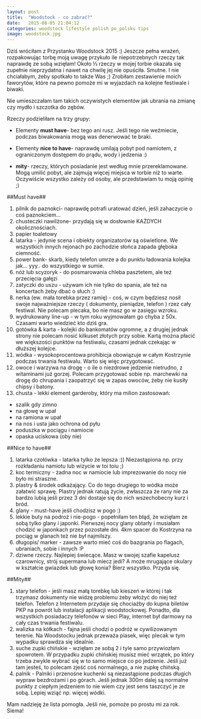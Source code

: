 ```yaml
---
layout: post
title:  "Woodstock - co zabrać?"
date:   2015-08-05 21:04:12
categories: woodstock lifestyle polish po_polsku tips
image: woodstock.jpg
---
```

Dziś wróciłam z Przystanku Woodstock 2015 :) Jeszcze pełna wrażeń, rozpakowując torbę moją uwagę przykuło ile niepotrzebnych rzeczy tak naprawdę ze sobą wzięłam! Około ⅓ rzeczy w mojej torbie okazała się zupełnie nieprzydatna i nawet na chwilę jej nie opuściła. Smutne. I nie chciałabym, żeby spotkało to także Was ;) Zrobiłam zestawienie moich faworytów, które na pewno pomoże mi w wyjazdach na kolejne festiwale i biwaki. 


Nie umieszczałam tam takich oczywistych elementów jak ubrania na zmianę czy mydło i szczotka do zębów.



Rzeczy podzieliłam na trzy grupy:

 * Elementy __must have__- bez tego ani rusz. Jeśli tego nie weźmiecie, podczas biwakowania mogą was denerwować te braki.

 * Elementy __nice to have__- naprawdę umilają pobyt pod namiotem, z ograniczonym dostępem do prądu, wody i jedzenia :)

 * __mity__- rzeczy, których posiadanie jest według mnie przereklamowane. Mogą umilić pobyt, ale zajmują więcej miejsca w torbie niż to warte. Oczywiście wszystko zależy od osoby, ale przedstawiam tu moją opinię ;)


##Must have##

1. pilnik do paznokci- naprawdę potrafi uratować dzień, jeśli zahaczycie o coś paznokciem...
1. chusteczki nawilżone- przydają się w dosłownie KAŻDYCH okolicznościach.
1. papier toaletowy
1. latarka - jedynie scena i obiekty organizatorów są oświetlone. We wszystkich innych rejonach po zachodzie słońca zapada głęboka ciemność. 
1. power bank- skarb, kiedy telefon umrze a do punktu ładowania kolejka jak… yyy.. do wszystkiego w sumie.
1. nóż lub scyzoryk - do posmarowania chleba pasztetem, ale też przecięcia gałęzi
1. zatyczki do uszu - używam ich nie tylko do spania, ale też na koncertach żeby dbać o słuch :)
1. nerka (ew. mała torebka przez ramię) - coś, w czym będziesz nosił swoje najważniejsze rzeczy ( dokumenty, pieniądze, telefon ) rzez cały festiwal. Nie polecam plecaka, bo nie masz go w zasięgu wzroku.
1. wydrukowany line-up - w tym roku wyjmowałam go chyba z 50x. Czasami warto wiedzieć kto dziś gra.
1. gotówka & karta - kolejki do bankomatów ogromne, a z drugiej jednak strony nie polecam nosić kilkuset złotych przy sobie. Kartą można płacić we większości punktów na festiwalu, czasami jednak czekając w dłuższej kolejce.
1. wódka - wysokoprocentowa prohibicja obowiązuje w całym Kostrzynie podczas trwania festiwalu. Warto się więc przygotować.
1. owoce i warzywa na drogę - o ile o niezdrowe jedzenie nietrudno, z witaminami już gorzej. Polecam przygotować sobie np. marchewki na drogę do chrupania i zaopatrzyć się w zapas owoców, żeby nie kusiły chipsy i batony.
1. chusta - lekki element garderoby, który ma milion zastosowań:
  * szalik gdy zimno
  * na głowę w upał
  * na ramiona w upał
  * na nos i usta jako ochrona od pyłu
  * poduszka w pociągu i namiocie
  * opaska uciskowa (oby nie)


##Nice to have##
1. latarka czołówka - latarka tylko że lepsza :)) Niezastąpiona np. przy rozkładaniu namiotu lub wizycie w toi toiu ;)
1. koc termiczny - żadna noc w namiocie lub imprezowanie do nocy nie było mi straszne.
1. plastry & środek odkażający. Co do tego drugiego to wódka może załatwić sprawę. Plastry jednak ratują życie, zwłaszcza że rany nie za bardzo lubią jeśli przez 3 dni dostaje się do nich wszechobecny kurz i bród.
1. glany - must-have jeśli chodzisz w pogo :)
1. lekkie buty na podroż i nie-pogo - popełniłam ten błąd, że wzięłam ze sobą tylko glany i japonki. Pierwszej nocy glany obtarły i musiałam chodzić w japonkach przez pozostałe dni. 4km spacer do Kostrzyna na pociąg w glanach też nie był najmilszy.
1. długopis/ marker - zawsze warto mieć coś do bazgrania po flagach, ubraniach, sobie i innych :P
1. dziwne rzeczy. Najlepiej świecące. Masz w swojej szafie kapelusz czarownicy, strój supermana lub miecz jedi? A może mrugające okulary w kształcie gwiazdek lub głowę konia? Bierz wszystko. Przyda się.



##Mity##
1. stary telefon - jeśli masz małą torebkę lub kieszeń w której i tak trzymasz dokumenty nie widzę problemu żeby włożyć do niej też telefon. Telefon z Internetem przydaje się chociażby do kupna biletów PKP na powrót lub instalacji aplikacji woodstockowej. Ponadto, dla wszystkich posiadaczy telefonów w sieci Play, internet był darmowy na cały czas trwania festiwalu.
1. walizka na kółkach - fajna jeśli chodzi o podróż w cywilizowanym terenie. Na Woodstocku jednak przeważa piasek, więc plecak w tym wypadku sprawdza się idealnie.
1. suche zupki chińskie - wzięłam ze sobą 2 i tyle samo przywiozłam spowrotem. W przypadku zupki chińskiej musisz mieć wrzątek, po który trzeba zwykle wybrać się w to samo miejsce co po jedzenie. Jeśli już tam jesteś, to polecam zjeść coś normalnego, a nie zupkę chińską.
1. palnik - Palniki i przenośne kuchenki są niezastąpione podczas długich wypraw bezdrożami i po górach. Jeśli jednak 300m dalej są normalne punkty z ciepłym jedzeniem to nie wiem czy jest sens taszczyć je ze sobą. Lepiej wziąć np. więcej wódki.

Mam nadzieję że lista pomogła. Jeśli nie, pomoże po prostu mi za rok. Siema!
